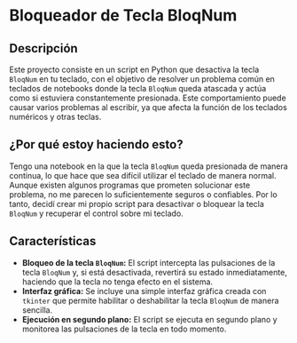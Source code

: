 # Bloqueador de Tecla BloqNum

## Descripción

Este proyecto consiste en un script en Python que desactiva la tecla `BloqNum` en tu teclado, con el objetivo de resolver un problema común en teclados de notebooks donde la tecla `BloqNum` queda atascada y actúa como si estuviera constantemente presionada. Este comportamiento puede causar varios problemas al escribir, ya que afecta la función de los teclados numéricos y otras teclas.

## ¿Por qué estoy haciendo esto?

Tengo una notebook en la que la tecla `BloqNum` queda presionada de manera continua, lo que hace que sea difícil utilizar el teclado de manera normal. Aunque existen algunos programas que prometen solucionar este problema, no me parecen lo suficientemente seguros o confiables. Por lo tanto, decidí crear mi propio script para desactivar o bloquear la tecla `BloqNum` y recuperar el control sobre mi teclado.

## Características

- **Bloqueo de la tecla `BloqNum`:** El script intercepta las pulsaciones de la tecla `BloqNum` y, si está desactivada, revertirá su estado inmediatamente, haciendo que la tecla no tenga efecto en el sistema.
- **Interfaz gráfica:** Se incluye una simple interfaz gráfica creada con `tkinter` que permite habilitar o deshabilitar la tecla `BloqNum` de manera sencilla.
- **Ejecución en segundo plano:** El script se ejecuta en segundo plano y monitorea las pulsaciones de la tecla en todo momento.
